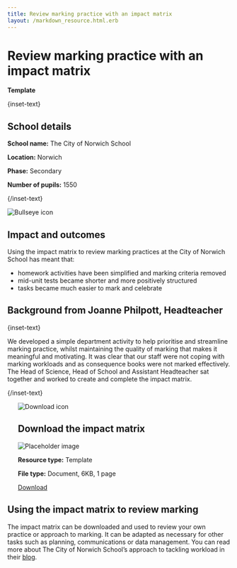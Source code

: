 ```yaml
---
title: Review marking practice with an impact matrix
layout: /markdown_resource.html.erb
---
```


# Review marking practice with an impact matrix

<strong class="govuk-tag">Template</strong>

{inset-text}

## School details

**School name:** The City of Norwich School

**Location:** Norwich

**Phase:** Secondary

**Number of pupils:** 1550

{/inset-text}

<div class="govuk-grid-row dfe-width-container">
  <div class="govuk-grid-column-full">
    <div class="info-box">
      <div class="info-box__corner">
        <img src="/assets/images/bullseye.svg" alt="Bullseye icon">
      </div>
      <h2 class="govuk-heading-m">
        Impact and outcomes
      </h2>
      <p>
         Using the impact matrix to review marking practices at the City of Norwich School has meant that: 
        <ul>
          <li>homework activities have been simplified and marking criteria removed</li> 
          <li>mid-unit tests became shorter and more positively structured</li>
          <li>tasks became much easier to mark and celebrate</li> 
       </ul> 
      </p>
    </div>
  </div>
</div>

## Background from Joanne Philpott, Headteacher

{inset-text}

We developed a simple department activity to help prioritise and streamline marking practice, whilst maintaining the quality of marking that makes it meaningful and motivating. It was clear that our staff were not coping with marking workloads and as consequence books were not marked effectively. The Head of Science, Head of School and Assistant Headteacher sat together and worked to create and complete the impact matrix. 

{/inset-text}

<div class="dfe-width-container govuk-grid-row">
  <ul class="resource-card-group govuk-!-margin-top-8 govuk-!-margin-bottom-0">
    <div class="govuk-grid-row dfe-width-container">
      <div class="govuk-grid-column-full">
        <div class="info-box govuk-!-margin-top-0 govuk-!-margin-bottom-0">
          <div class="info-box__corner">
            <img src="/assets/images/download-icon.svg" alt="Download icon">
          </div>
          <h2 class="govuk-heading-m">
            Download the impact matrix
          </h2>
          <div class="govuk-grid-row" style="align-items: center;">
            <div class="govuk-grid-column-one-half">
              <img src="/assets/images/preview-placeholder.jpg" alt="Placeholder image"
                class="dfe-file-preview-image">
            </div>
            <div class="govuk-grid-column-one-half">
              <div class="info-box__content">
                <p class="govuk-body-s govuk-!-margin-bottom-6">
                  <strong>Resource type:</strong> Template
                </p>
                <p class="govuk-body-s govuk-!-margin-bottom-6">
                  <strong>File type:</strong> Document, 6KB, 1 page
                </p>
                <a class="govuk-link govuk-link--no-visited-state govuk-!-font-weight-bold"
                  href="<%= @base_url %>/assets/files/Impact matrix.odt">
                  Download
                </a>
              </div>
            </div>
          </div>
        </div>
      </div>
    </div>
  </ul>
</div>

## Using the impact matrix to review marking 

The impact matrix can be downloaded and used to review your own practice or approach to marking. It can be adapted as necessary for other tasks such as planning, communications or data management. You can read more about The City of Norwich School’s approach to tackling workload in their [blog](https://teaching.blog.gov.uk/2018/01/19/using-curriculum-area-development-time-to-reduce-teacher-workload/). 
